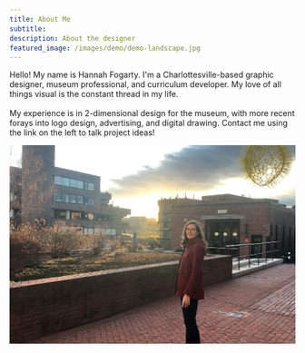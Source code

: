 ```yaml
---
title: About Me
subtitle:
description: About the designer
featured_image: /images/demo/demo-landscape.jpg
---
```

Hello! My name is Hannah Fogarty. I'm a Charlottesville-based graphic designer, museum professional, and curriculum developer. My love of all things visual is the constant thread in my life.
<br>
<br>
My experience is in 2-dimensional design for the museum, with more recent forays into logo design, advertising, and digital drawing. Contact me using the link on the left to talk project ideas!


![](/images/IMG_2460.JPG)

